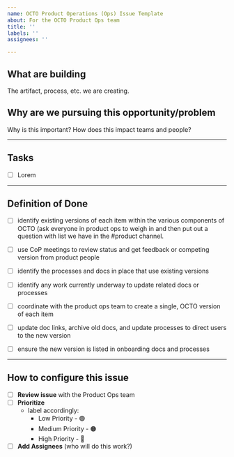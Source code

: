 ```yaml
---
name: OCTO Product Operations (Ops) Issue Template
about: For the OCTO Product Ops team
title: ''
labels: ''
assignees: ''

---
```


## What are building
The artifact, process, etc. we are creating.

## Why are we pursuing this opportunity/problem
Why is this important? How does this impact teams and people?

---
## Tasks
- [ ] Lorem

---
## Definition of Done
- [ ] identify existing versions of each item within the various components of OCTO (ask everyone in product ops to weigh in and then put out a question with list we have in the #product channel.
- [ ] use CoP meetings to review status and get feedback or competing version from product people
- [ ] identify the processes and docs in place that use existing versions
- [ ] identify any work currently underway to update related docs or processes
- [ ] coordinate with the product ops team to create a single, OCTO version of each item
- [ ] update doc links, archive old docs, and update processes to direct users to the new version
- [ ] ensure the new version is listed in onboarding docs and processes


---
## How to configure this issue
- [ ] **Review issue** with the Product Ops team
- [ ] **Prioritize**  
  - label accordingly: 
    - Low Priority - 🟢
    - Medium Priority - 🟠
    - High Priority - 🔴
- [ ] **Add Assignees** (who will do this work?)
